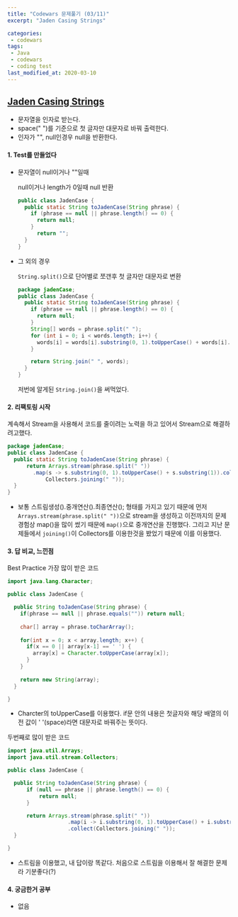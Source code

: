```yaml
---
title: "Codewars 문제풀기 (03/11)"
excerpt: "Jaden Casing Strings"

categories:
 - codewars
tags:
 - Java
 - codewars
 - coding test
last_modified_at: 2020-03-10
---
```




## [Jaden Casing Strings](https://www.codewars.com/kata/5390bac347d09b7da40006f6/train/java)

* 문자열을 인자로 받는다.
* space(" ")를 기준으로 첫 글자만 대문자로 바꿔 출력한다.
* 인자가 "", null인경우 null을 반환한다.


#### 1. Test를 만들었다

* 문자열이 null이거나 ""일때

  null이거나 length가 0일때 null 반환

  ```java
  public class JadenCase {
    public static String toJadenCase(String phrase) {
      if (phrase == null || phrase.length() == 0) {
        return null;
      }
        return "";
    }
  }
  
  ```

* 그 외의 경우

  `String.split()`으로 단어별로 쪼갠후 첫 글자만 대문자로 변환

  ```java
  package jadenCase;
  public class JadenCase {
    public static String toJadenCase(String phrase) {
      if (phrase == null || phrase.length() == 0) {
        return null;
      }
      String[] words = phrase.split(" ");
      for (int i = 0; i < words.length; i++) {
        words[i] = words[i].substring(0, 1).toUpperCase() + words[i].substring(1);
      }
  
      return String.join(" ", words);
    }
  }
  ```
  
  저번에 알게된 `String.join()`을 써먹었다.


#### 2. 리팩토링 시작

계속해서 Stream을 사용해서 코드를 줄이려는 노력을 하고 있어서 Stream으로 해결하려고했다.

```java
package jadenCase;
public class JadenCase {
  public static String toJadenCase(String phrase) {
      return Arrays.stream(phrase.split(" "))
        .map(s -> s.substring(0, 1).toUpperCase() + s.substring(1)).collect(
            Collectors.joining(" "));
  }
}
```

* 보통 스트림생성().중개연산().최종연산(); 형태를 가지고 있기 때문에 먼저 `Arrays.stream(phrase.split(" "))`으로 stream을 생성하고 이전까지의 문제 경험상 map()을 많이 썼기 때문에 `map()`으로 중개연산을 진행했다. 그리고 지난 문제들에서 `joining()`이 Collectors를 이용한것을 봤었기 때문에 이를 이용했다.

####  3. 답 비교, 느낀점

Best Practice 가장 많이 받은 코드

```java
import java.lang.Character;

public class JadenCase {

  public String toJadenCase(String phrase) {
    if(phrase == null || phrase.equals("")) return null;
    
    char[] array = phrase.toCharArray();
    
    for(int x = 0; x < array.length; x++) {
      if(x == 0 || array[x-1] == ' ') {
        array[x] = Character.toUpperCase(array[x]);
      }
    }
    
    return new String(array);
  }

}
```

* Charcter의 toUpperCase를 이용했다. if문 안의 내용은 첫글자와 해당 배열의 이전 값이 ' '(space)라면 대문자로 바꿔주는 뜻이다. 

두번째로 많이 받은 코드

```java
import java.util.Arrays;
import java.util.stream.Collectors;

public class JadenCase {

  public String toJadenCase(String phrase) {
      if (null == phrase || phrase.length() == 0) {
          return null;
      }

      return Arrays.stream(phrase.split(" "))
                   .map(i -> i.substring(0, 1).toUpperCase() + i.substring(1, i.length()))
                   .collect(Collectors.joining(" "));
  }

}
```

* 스트림을 이용했고, 내 답이랑 똑같다. 처음으로 스트림을 이용해서 잘 해결한 문제라 기분좋다(?)


#### 4. 궁금한거 공부

* 없음 